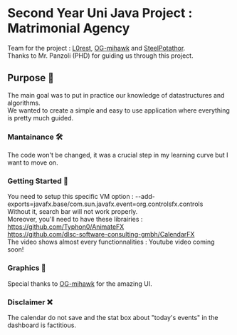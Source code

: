 
# Second Year Uni Java Project : Matrimonial Agency

Team for the project : [L0rest](https://github.com/L0rest), [OG-mihawk](https://github.com/OG-Mihawk) and [SteelPotathor](https://github.com/SteelPotathor).  
Thanks to Mr. Panzoli (PHD) for guiding us through this project.

## Purpose :gem:

The main goal was to put in practice our knowledge of datastructures and algorithms.  
We wanted to create a simple and easy to use application where everything is pretty much guided.

### Mantainance 🛠

The code won't be changed, it was a crucial step in my learning curve but I want to move on.

### Getting Started :beginner:

You need to setup this specific VM option : --add-exports=javafx.base/com.sun.javafx.event=org.controlsfx.controls  
Without it, search bar will not work properly.  
Moreover, you'll need to have these librairies :  
https://github.com/Typhon0/AnimateFX  
https://github.com/dlsc-software-consulting-gmbh/CalendarFX  
The video shows almost every functionnalities : Youtube video coming soon!

### Graphics :art:

Special thanks to [OG-mihawk](https://github.com/OG-Mihawk) for the amazing UI.

### Disclaimer :x:

The calendar do not save and the stat box about "today's events" in the dashboard is factitious.
